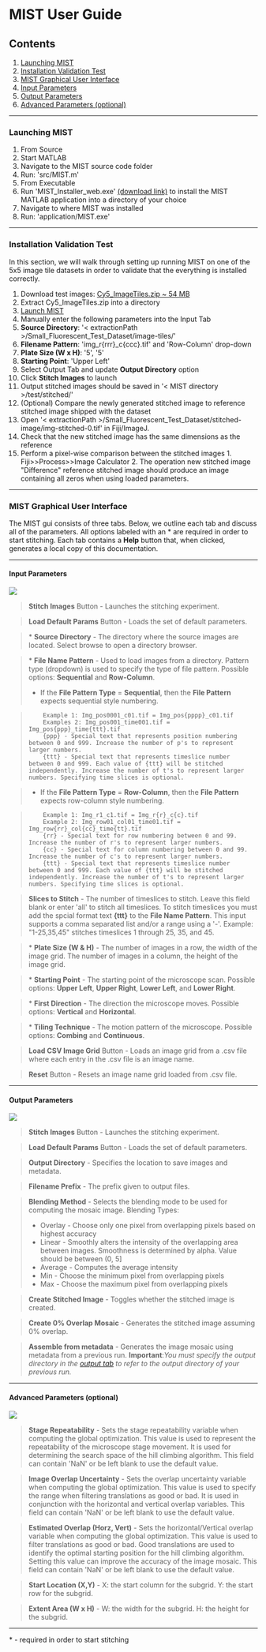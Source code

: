 # MIST User Guide

## Contents
1. [Launching MIST](#launching-mist)
2. [Installation Validation Test](#installation-validation-test)
3. [MIST Graphical User Interface](#mist-graphical-user-interface)
  1. [Input Parameters](#input-parameters)
  2. [Output Parameters](#output-parameters)
  3. [Advanced Parameters (optional)](#advanced-parameters-optional)

***

### Launching MIST

1. From Source
  1. Start MATLAB
  2. Navigate to the MIST source code folder
  3. Run: 'src/MIST.m'
2. From Executable
  1. Run 'MIST_Installer_web.exe' [(download link)](https://isg.nist.gov/deepzoomweb/resources/csmet/pages/image_stitching/image_stitching.html) to install the MIST MATLAB application into a directory of your choice
  2. Navigate to where MIST was installed
  3. Run: 'application/MIST.exe'

***
### Installation Validation Test

In this section, we will walk through setting up running MIST on one of the 5x5 image tile datasets in order to validate that the everything is installed correctly.

1. Download test images: [Cy5_ImageTiles.zip ~ 54 MB](https://github.com/NIST-ISG/MIST/wiki/testdata/Small_Fluorescent_Test_Dataset.zip)
2. Extract Cy5_ImageTiles.zip into a directory
3. [Launch MIST](#launching-mist)
5. Manually enter the following parameters into the Input Tab
  1. **Source Directory**: '< extractionPath >/Small_Fluorescent_Test_Dataset/image-tiles/'
  2. **Filename Pattern**: 'img_r{rrr}_c{ccc}.tif' and 'Row-Column' drop-down
  3. **Plate Size (W x H)**: '5', '5'
  4. **Starting Point**: 'Upper Left'
6. Select Output Tab and update **Output Directory** option
7. Click **Stitch Images** to launch
8. Output stitched images should be saved in '< MIST directory >/test/stitched/'
9. (Optional) Compare the newly generated stitched image to reference stitched image shipped with the dataset
  1. Open '< extractionPath >/Small_Fluorescent_Test_Dataset/stitched-image/img-stitched-0.tif' in Fiji/ImageJ.
  2. Check that the new stitched image has the same dimensions as the reference
  3. Perform a pixel-wise comparison between the stitched images
    1. Fiji>>Process>>Image Calculator
    2. The operation new stitched image "Difference" reference stitched image should produce an image containing all zeros when using loaded parameters.


***

### MIST Graphical User Interface

The MIST gui consists of three tabs. Below, we outline each tab and discuss all of the parameters. All options labeled with an \* are required in order to start stitching. Each tab contains a **Help** button that, when clicked, generates a local copy of this documentation.

***

#### Input Parameters
![](images/InputWindow.png)

> **Stitch Images** Button - Launches the stitching experiment.

> **Load Default Params** Button - Loads the set of default parameters.

> \* **Source Directory** - The directory where the source images are located. Select browse to open a directory browser.

> \* **File Name Pattern** - Used to load images from a directory. Pattern type (dropdown) is used to specify the type of file pattern. Possible options: **Sequential** and **Row-Column**.
> * If the **File Pattern Type** = **Sequential**, then the **File Pattern** expects sequential style numbering.

>         Example 1: Img_pos0001_c01.tif = Img_pos{pppp}_c01.tif
>         Examples 2: Img_pos001_time001.tif = Img_pos{ppp}_time{ttt}.tif
>         {ppp} - Special text that represents position numbering between 0 and 999. Increase the number of p's to represent larger numbers.
>         {ttt} - Special text that represents timeslice number between 0 and 999. Each value of {ttt} will be stitched independently. Increase the number of t's to represent larger numbers. Specifying time slices is optional.

> * If the **File Pattern Type** = **Row-Column**, then the **File Pattern** expects row-column style numbering.

>         Example 1: Img_r1_c1.tif = Img_r{r}_c{c}.tif
>         Example 2: Img_row01_col01_time01.tif = Img_row{rr}_col{cc}_time{tt}.tif
>         {rr} - Special text for row numbering between 0 and 99. Increase the number of r's to represent larger numbers.
>         {cc} - Special text for column numbering between 0 and 99. Increase the number of c's to represent larger numbers.
>         {ttt} - Special text that represents timeslice number between 0 and 999. Each value of {ttt} will be stitched independently. Increase the number of t's to represent larger numbers. Specifying time slices is optional.

> **Slices to Stitch** - The number of timeslices to stitch. Leave this field blank or enter 'all' to stitch all timeslices. To stitch timeslices you must add the spcial format text **{ttt}** to the **File Name Pattern**. This input supports a comma separated list and/or a range using a '-'.
>          Example: "1-25,35,45" stitches timeslices 1 through 25, 35, and 45.

> \* **Plate Size (W & H)** - The number of images in a row, the width of the image grid. The number of images in a column, the height of the image grid.

> \* **Starting Point** - The starting point of the microscope scan. Possible options: **Upper Left**, **Upper Right**, **Lower Left**, and **Lower Right**.

> \* **First Direction** - The direction the microscope moves. Possible options: **Vertical** and **Horizontal**.

> \* **Tiling Technique** - The motion pattern of the microscope. Possible options: **Combing** and **Continuous**.

> **Load CSV Image Grid** Button - Loads an image grid from a .csv file where each entry in the .csv file is an image name.

> **Reset** Button - Resets an image name grid loaded from .csv file.
***

#### Output Parameters
![](images/OutputWindow.png)

> **Stitch Images** Button - Launches the stitching experiment.

> **Load Default Params** Button - Loads the set of default parameters.

> **Output Directory** - Specifies the location to save images and metadata.

> **Filename Prefix** - The prefix given to output files.

> **Blending Method** - Selects the blending mode to be used for computing the mosaic image.
> Blending Types:
> * Overlay - Choose only one pixel from overlapping pixels based on highest accuracy
> * Linear - Smoothly alters the intensity of the overlapping area between images. Smoothness is determined by alpha. Value should be between (0, 5]
> * Average - Computes the average intensity
> * Min - Choose the minimum pixel from overlapping pixels
> * Max - Choose the maximum pixel from overlapping pixels

> **Create Stitched Image** - Toggles whether the stitched image is created.

> **Create 0% Overlap Mosaic** - Generates the stitched image assuming 0% overlap.

> **Assemble from metadata** - Generates the image mosaic using metadata from a previous run. **Important**:_You must specify the output directory in the [output tab](#output-parameters) to refer to the output directory of your previous run._

***


#### Advanced Parameters (optional)
![](images/AdvancedWindow.png)

> **Stage Repeatability** - Sets the stage repeatability variable when computing the global optimization. This value is used to represent the repeatability of the microscope stage movement. It is used for determining the search space of the hill climbing algorithm. This field can contain 'NaN' or be left blank to use the default value.

> **Image Overlap Uncertainty** - Sets the overlap uncertainty variable when computing the global optimization. This value is used to specify the range when filtering translations as good or bad. It is used in conjunction with the horizontal and vertical overlap variables. This field can contain 'NaN' or be left blank to use the default value.

> **Estimated Overlap (Horz, Vert)** - Sets the horizontal/Vertical overlap variable when computing the global optimization. This value is used to filter translations as good or bad. Good translations are used to identify the optimal starting position for the hill climbing algorithm. Setting this value can improve the accuracy of the image mosaic. This field can contain 'NaN' or be left blank to use the default value.

> **Start Location (X,Y)** - X: the start column for the subgrid. Y: the start row for the subgrid.

> **Extent Area (W x H)** - W: the width for the subgrid. H: the height for the subgrid.

***

\* - required in order to start stitching
